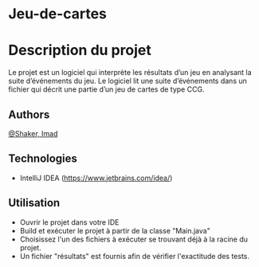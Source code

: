 # Jeu-de-cartes

# Description du projet

Le projet est un logiciel qui interprète les résultats d’un jeu en analysant la suite d’événements du jeu. Le logiciel lit une suite d’événements dans un fichier qui décrit une partie d’un jeu de cartes de type CCG.

## Authors
[@Shaker, Imad](https://gitlab.info.uqam.ca/bouarfa.imad)

## Technologies
* IntelliJ IDEA (https://www.jetbrains.com/idea/)

## Utilisation
* Ouvrir le projet dans votre IDE
* Build et exécuter le projet à partir de la classe "Main.java"
* Choisissez l'un des fichiers à exécuter se trouvant déjà à la racine du projet.
* Un fichier "résultats" est fournis afin de vérifier l'exactitude des tests.
